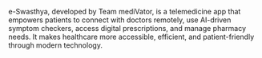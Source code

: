 e-Swasthya, developed by Team mediVator, is a telemedicine app that empowers patients to connect with doctors remotely, use AI-driven symptom checkers, access digital prescriptions, and manage pharmacy needs. It makes healthcare more accessible, efficient, and patient-friendly through modern technology.
